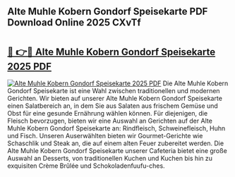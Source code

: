 ## Alte Muhle Kobern Gondorf Speisekarte PDF Download Online 2025 CXvTf

# <h2><a href="http://gc6do7.nevu.top/?p=Alte+Muhle+Kobern+Gondorf+Speisekarte">🔗 👉🔴 Alte Muhle Kobern Gondorf Speisekarte 2025 PDF</a></h2>

[![Alte Muhle Kobern Gondorf Speisekarte 2025 PDF](https://i.imgur.com/dBaPXMq.png)](http://gc6do7.nevu.top/?p=Alte+Muhle+Kobern+Gondorf+Speisekarte)
Die Alte Muhle Kobern Gondorf Speisekarte ist eine Wahl zwischen traditionellen und modernen Gerichten. Wir bieten auf unserer Alte Muhle Kobern Gondorf Speisekarte einen Salatbereich an, in dem Sie aus Salaten aus frischem Gemüse und Obst für eine gesunde Ernährung wählen können. Für diejenigen, die Fleisch bevorzugen, bieten wir eine Auswahl an Gerichten auf der Alte Muhle Kobern Gondorf Speisekarte an: Rindfleisch, Schweinefleisch, Huhn und Fisch. Unseren Auserwählten bieten wir Gourmet-Gerichte wie Schaschlik und Steak an, die auf einem alten Feuer zubereitet werden. Die Alte Muhle Kobern Gondorf Speisekarte unserer Cafeteria bietet eine große Auswahl an Desserts, von traditionellen Kuchen und Kuchen bis hin zu exquisiten Crème Brûlée und Schokoladenfuufu-ches.
